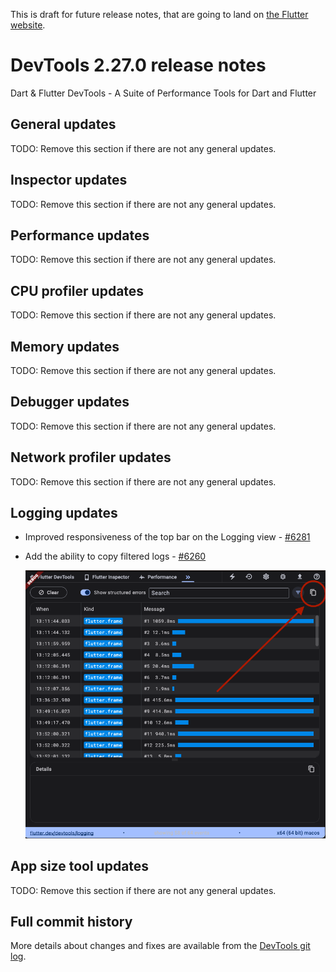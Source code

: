 This is draft for future release notes, that are going to land on
[the Flutter website](https://docs.flutter.dev/tools/devtools/release-notes).

# DevTools 2.27.0 release notes

Dart & Flutter DevTools - A Suite of Performance Tools for Dart and Flutter

## General updates

TODO: Remove this section if there are not any general updates.

## Inspector updates

TODO: Remove this section if there are not any general updates.

## Performance updates

TODO: Remove this section if there are not any general updates.

## CPU profiler updates

TODO: Remove this section if there are not any general updates.

## Memory updates

TODO: Remove this section if there are not any general updates.

## Debugger updates

TODO: Remove this section if there are not any general updates.

## Network profiler updates

TODO: Remove this section if there are not any general updates.

## Logging updates

* Improved responsiveness of the top bar on the Logging view -
  [#6281](https://github.com/flutter/devtools/pull/6281)

* Add the ability to copy filtered logs -
  [#6260](https://github.com/flutter/devtools/pull/6260)

  ![The copy button on the Logging view to the right of the filter tool](images/logger_copy.png "The Logging view copy button")

## App size tool updates

TODO: Remove this section if there are not any general updates.

## Full commit history

More details about changes and fixes are available from the
[DevTools git log](https://github.com/flutter/devtools/commits/master).
